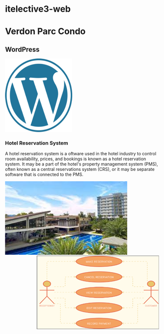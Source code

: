 # itelective3-web

# Verdon Parc Condo
## WordPress
<p>
  <img src="images/wplogo.png" width="220" height="240" />  
</p>

### Hotel Reservation System
A hotel reservation system is a oftware used in the hotel industry to control room availability, prices, and bookings is known as a hotel reservation system. It may be a part of the hotel's property management system (PMS), often known as a central reservations system (CRS), or it may be separate software that is connected to the PMS.

<p float="left">
<img src="images/verdon parc.jpg" width="400" height="240" /> 
<img src="images/hotel_Sub-system.png" width="400" height="240" align="right" /> 
</p>

